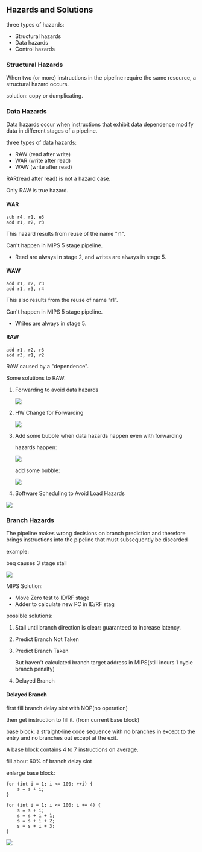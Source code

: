 ## Hazards and Solutions

three types of hazards: 

- Structural hazards
- Data hazards
- Control hazards

### Structural Hazards

When two (or more) instructions in the pipeline require the same resource, a structural hazard occurs.

solution: copy or dumplicating.

### Data Hazards

Data hazards occur when instructions that exhibit data dependence modify data in different stages of a pipeline.

three types of data hazards:

- RAW (read after write)
- WAR (write after read)
- WAW (write after read)

RAR(read after read) is not a hazard case.

Only RAW is true hazard. 

#### WAR

```
sub r4, r1, e3
add r1, r2, r3
```

This hazard results from reuse of the name "r1".

Can't  happen in MIPS 5 stage pipeline.

- Read are always in stage 2, and writes are always in stage 5.

#### WAW

```
add r1, r2, r3
add r1, r3, r4
```

This also results from the reuse of name “r1”.

Can't  happen in MIPS 5 stage pipeline.

- Writes are always in stage 5.

#### RAW

```
add r1, r2, r3
add r3, r1, r2
```

RAW caused by a "dependence".

Some solutions to RAW:

1. Forwarding to avoid data hazards

   ![](1.png)

2. HW Change for Forwarding

   ![](2.png)

3. Add some bubble when data hazards happen even with forwarding

   hazards happen:

   ![](3.png)

   add some bubble:

   ![](4.png)

4. Software Scheduling to Avoid Load Hazards

![](5.png)

### Branch Hazards

The pipeline makes wrong decisions on branch prediction and therefore brings instructions into the pipeline that must subsequently be discarded

example:

beq causes 3 stage stall

![](6.png)

MIPS Solution:

- Move Zero test to ID/RF stage
- Adder to calculate new PC in ID/RF stag

possible solutions:

1. Stall until branch direction is clear: guaranteed to increase latency.

2. Predict Branch Not Taken

3. Predict Branch Taken

   But haven't calculated branch target address in MIPS(still incurs 1 cycle branch penalty)

4. Delayed Branch

#### Delayed Branch

first fill branch delay slot with NOP(no operation)

then get instruction to fill it. (from current base block)

base block: a straight-line code sequence with no branches in except to the entry and no branches out except at the exit.

A base block contains 4 to 7 instructions on average.

fill about 60% of branch delay slot

enlarge base block:

```
for (int i = 1; i <= 100; ++i) {
	s = s + i;
}

for (int i = 1; i <= 100; i += 4) {
	s = s + i;
	s = s + i + 1;
	s = s + i + 2;
	s = s + i + 3;
}
```

![](7.jpg)